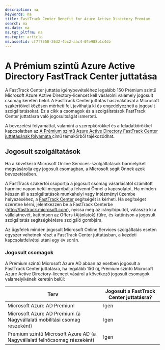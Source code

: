 ```yaml
---
description: na
keywords: na
title: FastTrack Center Benefit for Azure Active Directory Premium
search: na
ms.date: na
ms.tgt_pltfrm: na
ms.topic: article
ms.assetid: cf7f7550-2632-4bc2-aac4-04e988b1c4db
---
```

# A Pr&#233;mium szintű Azure Active Directory FastTrack Center juttat&#225;sa
A FastTrack Center juttatás igénybevételéhez legalább 150 Prémium szintű Microsoft Azure Active Directory-licencet kell vásárolni valamely jogosult csomag keretén belül. A FastTrack Center juttatás használatával a Microsoft szakértőivel közösen mérheti fel, javíthatja ki és engedélyezheti a jogosult szolgáltatásokat. Ez a cikk a csomagok és a szolgáltatások FastTrack Center juttatásra való jogosultságát ismerteti.

A bevezetési folyamattal, valamint a szerepkörökkel és a feladatkörökkel kapcsolatban az [A Prémium szintű Azure Active Directory FastTrack Center juttatásának folyamata ](../Topic/FastTrack_Center_Benefit_Process_for_Azure_Active_Directory_Premium_.md) című témakörből tájékozódhat.

## Jogosult szolgáltatások
Ha a következő Microsoft Online Services-szolgáltatások bármelyikét megvásárolja egy jogosult csomagban, a Microsoft segít Önnek azok bevezetésében.

A FastTrack szakértői csoportja a jogosult csomag vásárlásától számított harminc napon belül megpróbálja felvenni Önnel a kapcsolatot. Ha minden készen áll a szolgáltatások munkahelyi vagy intézményi üzembe helyezéséhez, a [FastTrack Center](http://fasttrack.microsoft.com/) segítségét is kérheti. Ha segítséget szeretne kérni, jelentkezzen be a FastTrack Centerbe (http://fasttrack.microsoft.com), nyissa meg az irányítópultot, válassza ki a vállalatnevét, kattintson az Offers (Ajánlatok) fülre, és kattintson a jogosult szolgáltatás segítségkérésre szolgáló gombjára.

Az ügyfelek minden jogosult Microsoft Online Services szolgáltatás esetén egyszer vehetnek részt a FastTrack Center juttatásban, a kezdeti kapcsolatfelvétel utáni egy év során.

### Jogosult csomagok
A Prémium szintű Microsoft Azure AD abban az esetben jogosult a FastTrack Center juttatásra, ha legalább 150 új, Prémium szintű Microsoft Azure Active Directory-licencet vásárol a következő jogosult csomagok valamelyikének keretén belül:

|Terv|Jogosult a FastTrack Center juttatásra?|
|--------|-------------------------------------------|
|Microsoft Azure AD Premium|Igen|
|Microsoft Azure AD Premium (a Nagyvállalati mobilitási csomag részeként)|Igen|
|Prémium szintű Microsoft Azure AD (a Nagyvállalati felhőcsomag részeként)|Igen|
